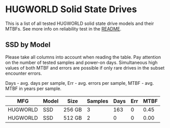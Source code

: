 HUGWORLD Solid State Drives
===========================

This is a list of all tested HUGWORLD solid state drive models and their MTBFs. See
more info on reliability test in the [README](https://github.com/linuxhw/SMART).

SSD by Model
------------

Please take all columns into account when reading the table. Pay attention on the
number of tested samples and power-on days. Simultaneous high values of both MTBF
and errors are possible if only rare drives in the subset encounter errors.

Days - avg. days per sample,
Err  - avg. errors per sample,
MTBF - avg. MTBF in years per sample.

| MFG       | Model              | Size   | Samples | Days  | Err   | MTBF |
|-----------|--------------------|--------|---------|-------|-------|------|
| HUGWORLD  | SSD                | 256 GB | 3       | 163   | 0     | 0.45   |
| HUGWORLD  | SSD                | 512 GB | 2       | 0     | 0     | 0.00   |

